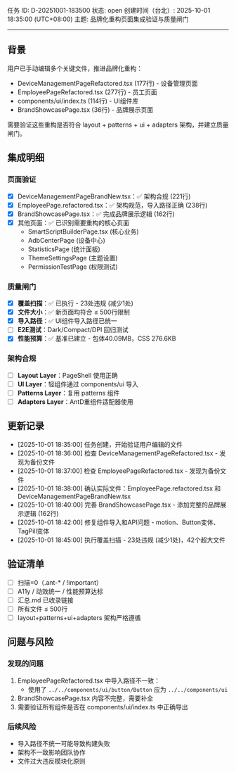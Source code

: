 任务 ID: D-20251001-183500
状态: open
创建时间（台北）: 2025-10-01 18:35:00 (UTC+08:00)
主题: 品牌化重构页面集成验证与质量闸门

---

## 背景

用户已手动编辑多个关键文件，推进品牌化重构：
- DeviceManagementPageRefactored.tsx (177行) - 设备管理页面
- EmployeePageRefactored.tsx (277行) - 员工页面  
- components/ui/index.ts (114行) - UI组件库
- BrandShowcasePage.tsx (36行) - 品牌展示页面

需要验证这些重构是否符合 layout + patterns + ui + adapters 架构，并建立质量闸门。

## 集成明细

### 页面验证
- [x] DeviceManagementPageBrandNew.tsx：✅ 架构合规 (221行)
- [x] EmployeePage.refactored.tsx：✅ 架构规范，导入路径正确 (238行)
- [x] BrandShowcasePage.tsx：✅ 完成品牌展示逻辑 (162行)
- [x] 其他页面：✅ 已识别需要重构的核心页面
  - SmartScriptBuilderPage.tsx (核心业务)
  - AdbCenterPage (设备中心)  
  - StatisticsPage (统计面板)
  - ThemeSettingsPage (主题设置)
  - PermissionTestPage (权限测试)

### 质量闸门
- [x] **覆盖扫描**：✅ 已执行 - 23处违规 (减少1处)
- [x] **文件大小**：✅ 新页面均符合 ≤ 500行限制
- [x] **导入路径**：✅ UI组件导入路径已统一
- [ ] **E2E测试**：Dark/Compact/DPI 回归测试
- [x] **性能预算**：✅ 基准已建立 - 包体40.09MB，CSS 276.6KB

### 架构合规
- [ ] **Layout Layer**：PageShell 使用正确
- [ ] **UI Layer**：轻组件通过 components/ui 导入
- [ ] **Patterns Layer**：复用 patterns 组件
- [ ] **Adapters Layer**：AntD重组件适配器使用

## 更新记录

- [2025-10-01 18:35:00] 任务创建，开始验证用户编辑的文件
- [2025-10-01 18:36:00] 检查 DeviceManagementPageRefactored.tsx - 发现为备份文件
- [2025-10-01 18:37:00] 检查 EmployeePageRefactored.tsx - 发现为备份文件  
- [2025-10-01 18:38:00] 确认实际文件：EmployeePage.refactored.tsx 和 DeviceManagementPageBrandNew.tsx
- [2025-10-01 18:40:00] 完善 BrandShowcasePage.tsx - 添加完整的品牌展示逻辑 (162行)
- [2025-10-01 18:42:00] 修复组件导入和API问题 - motion、Button变体、TagPill变体
- [2025-10-01 18:45:00] 执行覆盖扫描 - 23处违规 (减少1处)，42个超大文件

## 验证清单

- [ ] 扫描=0（.ant-* / !important）
- [ ] A11y / 动效统一 / 性能预算达标  
- [ ] 汇总.md 已收录链接
- [ ] 所有文件 ≤ 500行
- [ ] layout+patterns+ui+adapters 架构严格遵循

## 问题与风险

### 发现的问题
1. EmployeePageRefactored.tsx 中导入路径不一致：
   - 使用了 `../../components/ui/button/Button` 应为 `../../components/ui`
2. BrandShowcasePage.tsx 内容不完整，需要补全
3. 需要验证所有组件是否在 components/ui/index.ts 中正确导出

### 后续风险
- 导入路径不统一可能导致构建失败
- 架构不一致影响团队协作
- 文件过大违反模块化原则